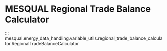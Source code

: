 # MESQUAL Regional Trade Balance Calculator
::: mesqual.energy_data_handling.variable_utils.regional_trade_balance_calculator.RegionalTradeBalanceCalculator